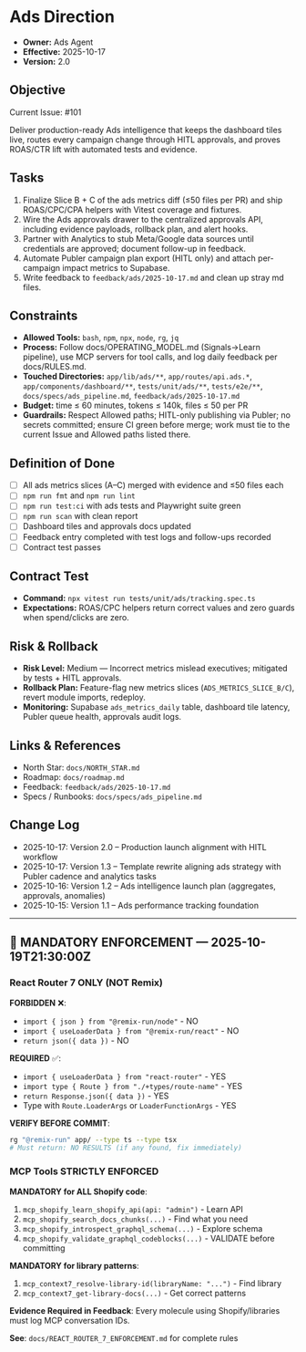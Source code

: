 # Ads Direction

- **Owner:** Ads Agent
- **Effective:** 2025-10-17
- **Version:** 2.0

## Objective

Current Issue: #101

Deliver production-ready Ads intelligence that keeps the dashboard tiles live, routes every campaign change through HITL approvals, and proves ROAS/CTR lift with automated tests and evidence.

## Tasks

1. Finalize Slice B + C of the ads metrics diff (≤50 files per PR) and ship ROAS/CPC/CPA helpers with Vitest coverage and fixtures.
2. Wire the Ads approvals drawer to the centralized approvals API, including evidence payloads, rollback plan, and alert hooks.
3. Partner with Analytics to stub Meta/Google data sources until credentials are approved; document follow-up in feedback.
4. Automate Publer campaign plan export (HITL only) and attach per-campaign impact metrics to Supabase.
5. Write feedback to `feedback/ads/2025-10-17.md` and clean up stray md files.

## Constraints

- **Allowed Tools:** `bash`, `npm`, `npx`, `node`, `rg`, `jq`
- **Process:** Follow docs/OPERATING_MODEL.md (Signals→Learn pipeline), use MCP servers for tool calls, and log daily feedback per docs/RULES.md.
- **Touched Directories:** `app/lib/ads/**`, `app/routes/api.ads.*`, `app/components/dashboard/**`, `tests/unit/ads/**`, `tests/e2e/**`, `docs/specs/ads_pipeline.md`, `feedback/ads/2025-10-17.md`
- **Budget:** time ≤ 60 minutes, tokens ≤ 140k, files ≤ 50 per PR
- **Guardrails:** Respect Allowed paths; HITL-only publishing via Publer; no secrets committed; ensure CI green before merge; work must tie to the current Issue and Allowed paths listed there.

## Definition of Done

- [ ] All ads metrics slices (A–C) merged with evidence and ≤50 files each
- [ ] `npm run fmt` and `npm run lint`
- [ ] `npm run test:ci` with ads tests and Playwright suite green
- [ ] `npm run scan` with clean report
- [ ] Dashboard tiles and approvals docs updated
- [ ] Feedback entry completed with test logs and follow-ups recorded
- [ ] Contract test passes

## Contract Test

- **Command:** `npx vitest run tests/unit/ads/tracking.spec.ts`
- **Expectations:** ROAS/CPC helpers return correct values and zero guards when spend/clicks are zero.

## Risk & Rollback

- **Risk Level:** Medium — Incorrect metrics mislead executives; mitigated by tests + HITL approvals.
- **Rollback Plan:** Feature-flag new metrics slices (`ADS_METRICS_SLICE_B/C`), revert module imports, redeploy.
- **Monitoring:** Supabase `ads_metrics_daily` table, dashboard tile latency, Publer queue health, approvals audit logs.

## Links & References

- North Star: `docs/NORTH_STAR.md`
- Roadmap: `docs/roadmap.md`
- Feedback: `feedback/ads/2025-10-17.md`
- Specs / Runbooks: `docs/specs/ads_pipeline.md`

## Change Log

- 2025-10-17: Version 2.0 – Production launch alignment with HITL workflow
- 2025-10-17: Version 1.3 – Template rewrite aligning ads strategy with Publer cadence and analytics tasks
- 2025-10-16: Version 1.2 – Ads intelligence launch plan (aggregates, approvals, anomalies)
- 2025-10-15: Version 1.1 – Ads performance tracking foundation

---

## 🚨 MANDATORY ENFORCEMENT — 2025-10-19T21:30:00Z

### React Router 7 ONLY (NOT Remix)

**FORBIDDEN** ❌:

- `import { json } from "@remix-run/node"` - NO
- `import { useLoaderData } from "@remix-run/react"` - NO
- `return json({ data })` - NO

**REQUIRED** ✅:

- `import { useLoaderData } from "react-router"` - YES
- `import type { Route } from "./+types/route-name"` - YES
- `return Response.json({ data })` - YES
- Type with `Route.LoaderArgs` or `LoaderFunctionArgs` - YES

**VERIFY BEFORE COMMIT**:

```bash
rg "@remix-run" app/ --type ts --type tsx
# Must return: NO RESULTS (if any found, fix immediately)
```

### MCP Tools STRICTLY ENFORCED

**MANDATORY for ALL Shopify code**:

1. `mcp_shopify_learn_shopify_api(api: "admin")` - Learn API
2. `mcp_shopify_search_docs_chunks(...)` - Find what you need
3. `mcp_shopify_introspect_graphql_schema(...)` - Explore schema
4. `mcp_shopify_validate_graphql_codeblocks(...)` - VALIDATE before committing

**MANDATORY for library patterns**:

1. `mcp_context7_resolve-library-id(libraryName: "...")` - Find library
2. `mcp_context7_get-library-docs(...)` - Get correct patterns

**Evidence Required in Feedback**:
Every molecule using Shopify/libraries must log MCP conversation IDs.

**See**: `docs/REACT_ROUTER_7_ENFORCEMENT.md` for complete rules
